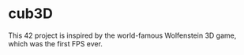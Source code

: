 # cub3D
This 42 project is inspired by the world-famous Wolfenstein 3D game, which was the first FPS ever.
